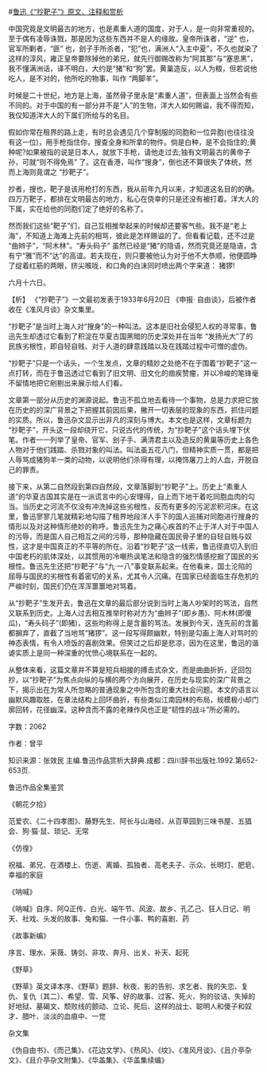 #[鲁迅《“抄靶子”》原文、注释和赏析](https://www.vrrw.net/wx/9686.html)

中国究竟是文明最古的地方，也是素重人道的国度，对于人，是一向非常重视的。至于偶有凌辱诛戮，那是因为这些东西并不是人的缘故。皇帝所诛者，“逆” 也，官军所剿者，“匪” 也，刽子手所杀者，“犯”也，满洲人“入主中夏”，不久也就染了这样的淳风，雍正皇帝要除掉他的弟兄，就先行御赐改称为“阿其那”与“塞思黑”，我不懂满洲话，译不明白，大约是“猪”和“狗”罢。黄巢造反，以人为粮，但若说他吃人，是不对的，他所吃的物事，叫作 “两脚羊”。

时候是二十世纪，地方是上海，虽然骨子里永是“素重人道”，但表面上当然会有些不同的。对于中国的有一部分并不是“人”的生物，洋大人如何赐谥，我不得而知，我仅知道洋大人的下属们所给与的名目。

假如你常在租界的路上走，有时总会遇见几个穿制服的同胞和一位异胞(也往往没有这一位)，用手枪指住你，搜查全身和所拿的物件。倘是白种，是不会指住的;黄种呢?如果被指的说是日本人，就放下手枪，请他走过去;独有文明最古的黄帝子孙，可就“则不得免焉” 了。这在香港，叫作“搜身”，倒也还不算很失了体统，然而上海则竟谓之 “抄靶子”。

抄者，搜也，靶子是该用枪打的东西，我从前年九月以来，才知道这名目的的确。四万万靶子，都排在文明最古的地方，私心在侥幸的只是还没有被打着。洋大人的下属，实在给他的同胞们定了绝好的名称了。

然而我们这些“靶子”们，自己互相推举起来的时候却还要客气些。我不是“老上海”，不知道上海滩上先前的相骂，彼此是怎样赐谥的了。但看看记载，还不过是 “曲辫子”，“阿木林”。“寿头码子” 虽然已经是“猪”的隐语，然而究竟还是隐语，含有宁“雅”而不“达”的高谊。若夫现在，则只要被他认为对于他不大恭顺，他便圆睁了绽着红筋的两眼，挤尖喉咙，和口角的白沫同时喷出两个字来道： 猪猡!

六月十六日。



【析】 《“抄靶子”》一文最初发表于1933年6月20日 《申报· 自由谈》，后被作者收在《准风月谈》杂文集里。

“抄靶子”是当时上海人对“搜身”的一种叫法。这本是旧社会侵犯人权的寻常事，鲁迅先生却透过它看到了积淀在华夏古国黑暗的历史深处并在当年 “发扬光大”了的民族劣根性，即自轻自贱、对于人道的肆意践踏以及在践踏过程中可憎的虚伪。

“抄靶子”只是一个话头，一个生发点，文章的精妙之处绝不在于围着“抄靶子”这一点打转，而在于鲁迅透过它看到了旧文明、旧文化的痼疾赞瘤，并以冷峻的笔锋毫不留情地把它剜剔出来展示给人们看。

文章第一部分从历史的渊源说起。鲁迅不孤立地去看待一个事物，总是力求把它放在历史的的深广背景之下把握其前因后果，撇开一切表层的现象的东西，抓住问题的实质。所以，鲁迅杂文显示出非凡的深刻与博大。本文也是这样，文章标题为 “抄靶子”，开头这一段却绕开它，只说古代的传统，为“抄靶子”这个话头埋下伏笔。作者一一列举了皇帝、官军、刽子手、满清君主以及造反的黄巢等历史上各色人物对于他们践踏、杀戮对象的叫法。叫法虽五花八门，但精神实质一贯，都是把人辱骂成猪狗羊一类的动物，以说明他们杀得有理，以掩饰屠刀上的人血，开脱自己的罪责。

接下来，从第二自然段到第四自然段，文章落脚到“抄靶子”上。历史上“素重人道”的华夏古国其实是在一派谎言中的心安理得，自上而下地干着吃同胞血肉的勾当。当历史之河流不仅没有冲洗掉这些劣根性，反而有更多的污泥淤积河床。在这里，鲁迅寥寥几笔就精彩地勾描了租界地段洋人手下的国人巡捕对同胞进行搜身的情形以及对这种情形绝妙的称呼。鲁迅先生为之痛心疾首的不止于洋人对于中国人的污辱，而是国人自己相互之间的污辱，那种隐藏在国民骨子里的自轻自贱与奴性，这才是中国真正的不平等的所在。沿着“抄靶子”这一线索，鲁迅径直切入到旧中国老朽的肌体深处，以其惯用的冷嘲热讽笔法和隐含的强烈情感挖掘了国民的劣根性。鲁迅先生还把“抄靶子”与“九·一八”事变联系起来。在他看来，国土沦陷的屈辱与国民的劣根性有着密切的关系，尤其令人沉痛。在国家已经面临生存危机的严峻时刻，国民们仍在浑浑噩噩地对骂着。

从“抄靶子”生发开去，鲁迅在文章的最后部分说到当时上海人吵架时的骂法，自然又联系到历史。上海人过去相互推举时称对方为“曲辫子”(即乡愚)、阿木林(即傻瓜)，“寿头码子”(即猪)，这些均称得上是含蓄的骂法。发展到今天，连先前的含蓄都摒弃了，直截了当地骂“猪猡”。这一段写得颇幽默，特别是勾画上海人对骂时的神态表情，有令人喷饭的喜剧效果。但笑过之后却是悲凉，因为在这里，鲁迅的谐谑实质上是同一种深重的忧愤心境联系在一起的。

从整体来看，这篇文章并不算是短兵相接的搏击式杂文，而是曲曲折折，迂回包抄，以“抄靶子”为焦点向纵的与横的两个方向展开，在历史与现实的深广背景之下，揭示出在为常人所忽略的普通现象之中所包含的重大社会问题。本文的语言以幽默风趣取胜，在章法结构上回环曲折，有些类似江南园林的布局，规模极小却门廓回转，花径幽深。这种含而不露的老辣作风也正是“韧性的战斗”所必需的。

字数：2062

作者：曾平

知识来源：张效民 主编.鲁迅作品赏析大辞典.成都：四川辞书出版社.1992.第652-653页.

鲁迅作品全集鉴赏

《朝花夕拾》

范爱农、《二十四孝图》、藤野先生、阿长与山海经、从百草园到三味书屋、五猖会、狗·猫·鼠、琐记、无常

《仿徨》

祝福、弟兄、在酒楼上、伤逝、离婚、孤独者、高老夫子、示众、长明灯、肥皂、幸福的家庭

《呐喊》

《呐喊》自序、阿Q正传、白光、端午节、风波、故乡、孔乙己、狂人日记、明天、社戏、头发的故事、兔和猫、一件小事、鸭的喜剧、药

《故事新编》

序言、理水、采薇、铸剑、非攻、奔月、出关、补天、起死

《野草》

《野草》英文译本序、《野草》题辞、秋夜、影的告别、求乞者、我的失恋、复仇、复仇〔其二〕、希望、雪、风筝、好的故事、过客、死火、狗的驳诘、失掉的好地狱、墓碣文、颓败线的颤动、立论、死后、这样的战士、聪明人和傻子和奴才、腊叶、淡淡的血痕中、一觉

杂文集

《伪自由书》、《而己集》、《花边文学》、《热风》、《坟》、《准风月谈》、《且介亭杂文》、《且介亭杂文附集》、《华盖集》、《华盖集续编》


